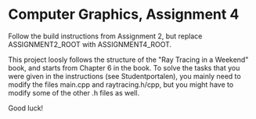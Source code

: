 Computer Graphics, Assignment 4
=============================================

Follow the build instructions from Assignment 2, but replace
ASSIGNMENT2_ROOT with ASSIGNMENT4_ROOT.

This project loosly follows the structure of the "Ray Tracing in a Weekend"
book, and starts from Chapter 6 in the book. To solve the tasks that you were
given in the instructions (see Studentportalen), you mainly need to modify the
files main.cpp and raytracing.h/cpp, but you might have to modify some of the
other .h files as well.

Good luck!
